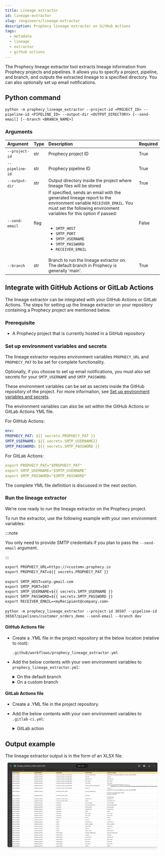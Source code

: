 ```yaml
---
title: Lineage extractor
id: lineage-extractor
slug: /engineers/lineage-extractor
description: Prophecy lineage extractor on GitHub Actions
tags:
  - metadata
  - lineage
  - extractor
  - github actions
---
```


The Prophecy lineage extractor tool extracts lineage information from Prophecy projects and pipelines. It allows you to specify a project, pipeline, and branch, and outputs the extracted lineage to a specified directory. You can also optionally set up email notifications.

## Python command

```
python -m prophecy_lineage_extractor --project-id <PROJECT_ID> --pipeline-id <PIPELINE_ID> --output-dir <OUTPUT_DIRECTORY> [--send-email] [--branch <BRANCH_NAME>]
```

### Arguments

| Argument        | Type | Description                                                                                                                                                                                                                                                                                                                      | Required |
| :-------------- | :--- | :------------------------------------------------------------------------------------------------------------------------------------------------------------------------------------------------------------------------------------------------------------------------------------------------------------------------------- | :------- |
| `--project-id`  | str  | Prophecy project ID                                                                                                                                                                                                                                                                                                              | True     |
| `--pipeline-id` | str  | Prophecy pipeline ID                                                                                                                                                                                                                                                                                                             | True     |
| `--output-dir`  | str  | Output directory inside the project where lineage files will be stored                                                                                                                                                                                                                                                           | True     |
| `--send-email`  | flag | If specified, sends an email with the generated lineage report to the environment variable `RECEIVER_EMAIL`. You must set the following environment variables for this option if passed: <br /><br /> <ul><li>`SMTP_HOST`</li><li>`SMTP_PORT`</li><li>`SMTP_USERNAME`</li><li>`SMTP_PASSWORD`</li><li>`RECEIVER_EMAIL`</li></ul> | False    |
| `--branch`      | str  | Branch to run the lineage extractor on. <br /> The default branch in Prophecy is generally 'main'.                                                                                                                                                                                                                               | True     |

## Integrate with GitHub Actions or GitLab Actions

The lineage extractor can be integrated with your GitHub Actions or GitLab Actions. The steps for setting up the lineage extractor on your repository containing a Prophecy project are mentioned below.

### Prerequisite

- A Prophecy project that is currently hosted in a GitHub repository

### Set up environment variables and secrets

The lineage extractor requires environment variables `PROPHECY_URL` and `PROPHECY_PAT` to be set for complete functionality.

Optionally, if you choose to set up email notifications, you must also set secrets for your `SMTP_USERNAME` and `SMTP_PASSWORD`.

These environment variables can be set as secrets inside the GitHub repository of the project. For more information, see [Set up environment variables and secrets](/engineers/github-actions-prophecy-build-tool/#set-up-environment-variables-and-secrets).

The environment variables can also be set within the GitHub Actions or GitLab Actions YML file.

For GitHub Actions:

```yaml
env:
PROPHECY_PAT: ${{ secrets.PROPHECY_PAT }}
SMTP_USERNAME: ${{ secrets.SMTP_USERNAME}}
SMTP_PASSWORD: ${{ secrets.SMTP_PASSWORD }}
```

For GitLab Actions:

```yaml
export PROPHECY_PAT="$PROPHECY_PAT"
export SMTP_USERNAME="$SMTP_USERNAME"
export SMTP_PASSWORD="$SMTP_PASSWORD"
```

The complete YML file definition is discussed in the next section.

### Run the lineage extractor

We’re now ready to run the lineage extractor on the Prophecy project.

To run the extractor, use the following example with your own environment variables:

:::note

You only need to provide SMTP credentials if you plan to pass the `--send-email` argument.

:::

```
export PROPHECY_URL=https://<custom>.prophecy.io
export PROPHECY_PAT=${{ secrets.PROPHECY_PAT }}

export SMTP_HOST=smtp.gmail.com
export SMTP_PORT=587
export SMTP_USERNAME=${{ secrets.SMTP_USERNAME }}
export SMTP_PASSWORD=${{ secrets.SMTP_PASSWORD }}
export RECEIVER_EMAIL=<myRecipient@company.com>

python -m prophecy_lineage_extractor --project-id 36587 --pipeline-id 36587/pipelines/customer_orders_demo --send-email --branch dev
```

#### GitHub Actions file

- Create a .YML file in the project repository at the below location (relative to root):

  ```
  .github/workflows/prophecy_lineage_extractor.yml
  ```

- Add the below contents with your own environment variables to `prophecy_lineage_extractor.yml`:

  <details>
  <summary>On the default branch</summary>

  ```
  name: Run Prophecy Lineage extractor on main

  on:
    push:
      branches:
        - main  # Trigger on merge to the main branch
      paths:
        - 'datasets/**'
        - 'pipelines/**'
        - 'pbt_project.yml'
        - '.github/workflows/prophecy_lineage_extractor.yml'

  permissions:
    contents: write

  jobs:
    extract-and-mail-prophecy-lineage:
      runs-on: ubuntu-latest
      env:
        OUTPUT_DIR: "output"
      steps:
        - uses: actions/checkout@v3
        - name: Set up Python
          uses: actions/setup-python@v4
          with:
            python-version: '3.9'  # Adjust Python version as needed

        - name: Install Package from PyPI
          run: |
            pip install --no-cache-dir prophecy-lineage-extractor

        - name: Extract and Send Prophecy Lineage
          env:
            PROPHECY_URL: "https://<custom>.prophecy.io"
            MONITOR_TIME_ENV: ${{ vars.MONITOR_TIME_ENV }}
            PROPHECY_PAT: ${{ secrets.PROPHECY_PAT }}
            SMTP_HOST: "smtp.gmail.com"
            SMTP_PORT: "587"
            SMTP_USERNAME: ${{ secrets.SMTP_USERNAME }}
            SMTP_PASSWORD: ${{ secrets.SMTP_PASSWORD }}
            RECEIVER_EMAIL: "<myRecipient@company.com>"
          run: |
            python -m prophecy_lineage_extractor --project-id 36587 --pipeline-id 36587/pipelines/customer_orders_demo  --send-email --output-dir $OUTPUT_DIR

        - name: Commit file to output directory
          env:
             GIT_COMMIT: ${{ vars.GIT_COMMIT }} # whether to commit output file to github
          run: |
            # set this in secret to enable git commits with appropriate git credentials
            echo "Output Directory: '$OUTPUT_DIR'"
            if [[ $GIT_COMMIT == "1" ]]; then
                git config --global user.name 'gituser'
                git config --global user.email 'my.git.email@gmail.com'
                echo "Commiting enabled, adding output file"
                git add $OUTPUT_DIR/*
                echo "========================================"
                git commit -m "[Github Action: main]: Adding excel lineage report"
                echo "========================================"
                echo "Pushing Changes to git"
                git push
            else
                # simple version are created manually from code edits.
                echo "Commiting to git is not enabled"
            fi
  ```

  </details>

  <details>
  <summary> On a custom branch</summary>

  ```
  name: Run Prophecy Lineage extractor on dev

  on:
    push:
      branches:
        - dev  # Trigger on merge to the dev branch
      paths:
        - 'datasets/**'
        - 'pipelines/**'
        - 'pbt_project.yml'
        - '.github/workflows/prophecy_lineage_extractor_dev.yml'

  permissions:
    contents: write

  jobs:
    extract-and-mail-prophecy-lineage:
      runs-on: ubuntu-latest
      env:
        OUTPUT_DIR: "output_dev"
      steps:
        - uses: actions/checkout@v3
        - name: Set up Python
          uses: actions/setup-python@v4
          with:
            python-version: '3.9'  # Adjust Python version as needed

        - name: Install Package from PyPI
          run: |
            pip install --no-cache-dir prophecy-lineage-extractor

        - name: Extract and Send Prophecy Lineage
          env:
            PROPHECY_URL: "https://<custom>.prophecy.io"
            MONITOR_TIME_ENV: ${{ vars.MONITOR_TIME_ENV }}
            PROPHECY_PAT: ${{ secrets.PROPHECY_PAT }}
            SMTP_HOST: "smtp.gmail.com"
            SMTP_PORT: "587"
            SMTP_USERNAME: ${{ secrets.SMTP_USERNAME }}
            SMTP_PASSWORD: ${{ secrets.SMTP_PASSWORD }}
            RECEIVER_EMAIL: "<myRecipient@company.com>"
          run: |
            python -m prophecy_lineage_extractor --project-id 36587 --pipeline-id 36587/pipelines/customer_orders_demo  --send-email --output-dir $OUTPUT_DIR --branch dev

        - name: Commit file to output directory
          env:
             GIT_COMMIT: ${{ vars.GIT_COMMIT }}  # Reference the GitHub variable here
          run: |
            # set this in secret to enable git commits with appropriate git credentials
            echo "output dir '$OUTPUT_DIR'"
            if [[ $GIT_COMMIT == "1" ]]; then
                git config --global user.name 'gituser'
                git config --global user.email 'my.git.email@gmail.com'
                echo "Commiting enabled, adding output file"
                git add $OUTPUT_DIR/*
                echo "========================================"
                git commit -m "[Github Action: dev]: Adding excel lineage report"
                echo "========================================"
                echo "Pushing Changes to git"
                git push
            else
                # simple version are created manually from code edits.
                echo "Commiting to git is not enabled"
            fi
  ```

  </details>

#### GitLab Actions file

- Create a .YML file in the project repository.

- Add the below contents with your own environment variables to `.gitlab-ci.yml`:

  <details>
  <summary>GitLab action</summary>

  ```
  stages:
  - extract

  variables:
    GIT_COMMIT: "1" # to enable committing report file to git
    OUTPUT_DIR: "output_dev"
  extract_and_mail:
    stage: extract
    image: python:3.9
    script:
      - pip install --no-cache-dir prophecy-lineage-extractor
      - |
        # gitlab ci/cd variables, access_token also need to be defined if using git commit
        export PROPHECY_URL="$PROPHECY_URL"
        export PROPHECY_PAT="$PROPHECY_PAT"
        export SMTP_USERNAME="$SMTP_USERNAME"
        export SMTP_PASSWORD="$SMTP_PASSWORD"
        export SMTP_HOST="smtp.gmail.com"
        export SMTP_PORT="587"
        export RECEIVER_EMAIL="<myRecipient@company.com>"
        # value in seconds for monitoring, this might be increased depending on pipeline size
        export MONITOR_TIME_ENV="50"
      - |
        BRANCH="dev"
        python -m prophecy_lineage_extractor \
          --project-id 36587 \
          --pipeline-id 36587/pipelines/customer_orders_demo \
          --send-email \
          --output-dir $OUTPUT_DIR \
          --branch $BRANCH
      - |
        if [ "$GIT_COMMIT" == "1" ]; then
          echo "Git commit is enabled, output directory '$OUTPUT_DIR'"
          git config --global user.name 'gituser'
          git config --global user.email 'my.git.email@gmail.com'
          git add $OUTPUT_DIR/*
          git commit -m "[GitLab CI - $BRANCH] Adding excel lineage report"
          git remote add gitlab_origin https://oauth2:$ACCESS_TOKEN@gitlab.com/pateash/ProphecyHelloWorld.git
          echo "Pushing changes to git branch $BRANCH"
          git push gitlab_origin HEAD:$BRANCH -o ci.skip # prevent triggering pipeline again
        else
            echo "Committing to git is not enabled"
        fi
    only:
      refs:
        - dev
  ```

  </details>

## Output example

The lineage extractor output is in the form of an XLSX file.

![Lineage extractor output](./img/prophecy-lineage-report-for-pipeline.png)
